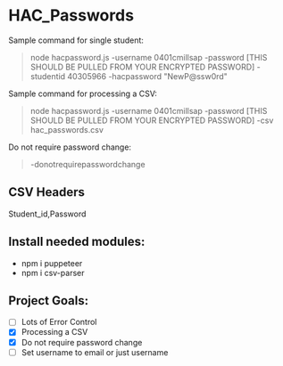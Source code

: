 # HAC_Passwords

Sample command for single student:
> node hacpassword.js -username 0401cmillsap -password [THIS SHOULD BE PULLED FROM YOUR ENCRYPTED PASSWORD] -studentid 40305966 -hacpassword "NewP@ssw0rd"

Sample command for processing a CSV:
> node hacpassword.js -username 0401cmillsap -password [THIS SHOULD BE PULLED FROM YOUR ENCRYPTED PASSWORD] -csv hac_passwords.csv

Do not require password change:
> -donotrequirepasswordchange

## CSV Headers
Student_id,Password

## Install needed modules:
* npm i puppeteer
* npm i csv-parser

## Project Goals:
- [ ] Lots of Error Control
- [x] Processing a CSV
- [X] Do not require password change
- [ ] Set username to email or just username
